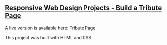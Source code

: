 ## [Responsive Web Design Projects - Build a Tribute Page](https://learn.freecodecamp.org/responsive-web-design/responsive-web-design-projects/build-a-tribute-page)

A live version is available here: [Tribute Page](https://tp.surge.sh/)

This project was built with HTML and CSS.
